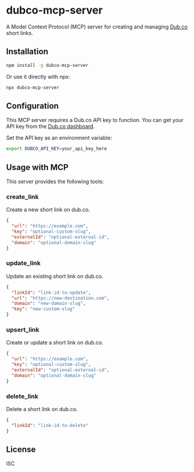 # dubco-mcp-server

A Model Context Protocol (MCP) server for creating and managing [Dub.co](https://dub.co) short links.

## Installation

```bash
npm install -g dubco-mcp-server
```

Or use it directly with npx:

```bash
npx dubco-mcp-server
```

## Configuration

This MCP server requires a Dub.co API key to function. You can get your API key from the [Dub.co dashboard](https://app.dub.co/settings/api).

Set the API key as an environment variable:

```bash
export DUBCO_API_KEY=your_api_key_here
```

## Usage with MCP

This server provides the following tools:

### create_link

Create a new short link on dub.co.

```json
{
  "url": "https://example.com",
  "key": "optional-custom-slug",
  "externalId": "optional-external-id",
  "domain": "optional-domain-slug"
}
```

### update_link

Update an existing short link on dub.co.

```json
{
  "linkId": "link-id-to-update",
  "url": "https://new-destination.com",
  "domain": "new-domain-slug",
  "key": "new-custom-slug"
}
```

### upsert_link

Create or update a short link on dub.co.

```json
{
  "url": "https://example.com",
  "key": "optional-custom-slug",
  "externalId": "optional-external-id",
  "domain": "optional-domain-slug"
}
```

### delete_link

Delete a short link on dub.co.

```json
{
  "linkId": "link-id-to-delete"
}
```

## License

ISC
